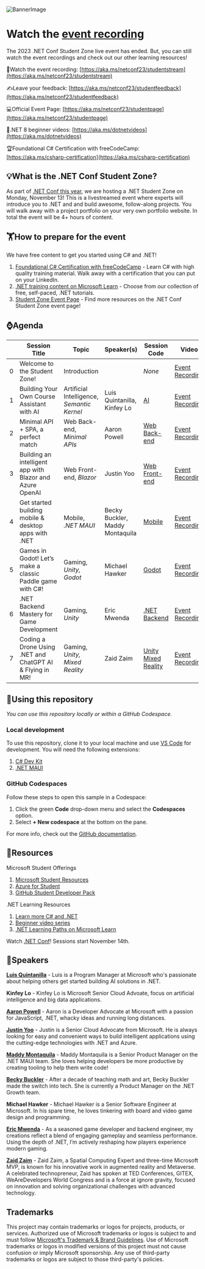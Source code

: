 ![BannerImage](images/banner.png)

# Watch the [event recording](https://aka.ms/netconf23/studentstream)

The 2023 .NET Conf Student Zone live event has ended. But, you can still watch the event recordings and check out our other learning resources! 

🚀Watch the event recording: [https://aka.ms/netconf23/studentstream](https://aka.ms/netconf23/studentstream)

✍Leave your feedback: [https://aka.ms/netconf23/studentfeedback](https://aka.ms/netconf23/studentfeedback)

💻Official Event Page: [https://aka.ms/netconf23/studentpage](https://aka.ms/netconf23/studentpage)

🎥.NET 8 beginner videos: [https://aka.ms/dotnetvideos](https://aka.ms/dotnetvideos)

🏆Foundational C# Certification with freeCodeCamp: [https://aka.ms/csharp-certification](https://aka.ms/csharp-certification)


## 💡What is the .NET Conf Student Zone?
As part of [.NET Conf this year](https://www.dotnetconf.net/), we are hosting a .NET Student Zone on Monday, November 13! This is a livestreamed event where experts will introduce you to .NET and and build awesome, follow-along projects. You will walk away with a project portfolio on your very own portfolio website. In total the event will be 4+ hours of content.

## 🏋How to prepare for the event

We have free content to get you started using C# and .NET!

1. [Foundational C# Certification with freeCodeCamp](https://aka.ms/csharp-certification) - Learn C# with high quality training material. Walk away with a certification that you can put on your LinkedIn.
2. [.NET training content on Microsoft Learn](https://learn.microsoft.com/training/dotnet/) - Choose from our collection of free, self-paced, .NET tutorials.
3. [Student Zone Event Page](https://aka.ms/netconf23/studentpage) - Find more resources on the .NET Conf Student Zone event page!


## ⌚Agenda

| | Session Title | Topic | Speaker(s) | Session Code | Video | Slides |
| --- |-------|----------|---------|-----------|---|---|
| 0 | Welcome to the Student Zone!| Introduction  |  | *None* | [Event Recording](https://aka.ms/netconf23/studentstream) | [Slides](Intro%20Deck.pptx) |
| 1️ | Building Your Own Course Assistant with AI | Artificial Intelligence, *Semantic Kernel*  | Luis Quintanilla, Kinfey Lo | [AI](AI%20Track) | [Event Recording](https://aka.ms/netconf23/studentstream) | [AI Slides](AI%20Track/slides.pdf) |
| 2 | Minimal API + SPA, a perfect match | Web Back-end, *Minimal APIs*  | Aaron Powell | [Web Back-end](Web%20Track/Web%20APIs) | [Event Recording](https://aka.ms/netconf23/studentstream) | [Web Back-end Slides](Web%20Track/Web%20APIs/2023-dotnet-conf-student-zone-minimal-api-react.pptx) |
| 3 | Building an intelligent app with Blazor and Azure OpenAI | Web Front-end, *Blazor*  | Justin Yoo | [Web Front-end](Web%20Track/Blazor) | [Event Recording](https://aka.ms/netconf23/studentstream) | [Web Front-end Slides](Web%20Track/Blazor/slides.pdf) |
| 4 | Get started building mobile & desktop apps with .NET | Mobile, *.NET MAUI*  | Becky Buckler, Maddy Montaquila | [Mobile](Mobile%20Track) | [Event Recording](https://aka.ms/netconf23/studentstream) | [Mobile Slides](Mobile%20Track/2023-dotnetconf-studentzone-mauislides.pptx) |
| 5 | Games in Godot! Let’s make a classic Paddle game with C#! | Gaming, *Unity, Godot*  | Michael Hawker | [Godot](Gaming%20Track/Godot) | [Event Recording](https://aka.ms/netconf23/studentstream) | [Gaming Godot Slides](Gaming%20Track/Godot/slides.pdf) |
| 6 | .NET Backend Mastery for Game Development | Gaming, *Unity*  | Eric Mwenda | [.NET Backend](Gaming%20Track/Unity%20Gaming%20Backend) | [Event Recording](https://aka.ms/netconf23/studentstream) | [Gaming .NET Backend Slides](Gaming%20Track/Unity%20Gaming%20Backend) |
| 7 | Coding a Drone Using .NET and ChatGPT AI & Flying in MR! | Gaming, *Unity, Mixed Reality*  | Zaid Zaim | [Unity Mixed Reality](Gaming%20Track/Unity%20Gaming%20Backend) | [Event Recording](https://aka.ms/netconf23/studentstream) | [Gaming Mixed Reality Slides](Gaming%20Track/Mixed%20Reality/slides.pdf) |

## 🔎Using this repository
*You can use this repository locally or within a GitHub Codespace.*

### Local development
To use this repository, clone it to your local machine and use [VS Code](https://code.visualstudio.com/) for development. You will need the following extensions:
1. [C# Dev Kit](https://marketplace.visualstudio.com/items?itemName=ms-dotnettools.csdevkit)
1. [.NET MAUI](https://marketplace.visualstudio.com/items?itemName=ms-dotnettools.dotnet-maui)

### GitHub Codespaces

Follow these steps to open this sample in a Codespace:
1. Click the green **Code** drop-down menu and select the **Codespaces** option.
1. Select **+ New codespace** at the bottom on the pane.

For more info, check out the [GitHub documentation](https://docs.github.com/en/free-pro-team@latest/github/developing-online-with-codespaces/creating-a-codespace#creating-a-codespace).

## 🌱Resources 

Microsoft Student Offerings
1. [Microsoft Student Resources](http://aka.ms/learnstudent)  
1. [Azure for Student](http://aka.ms/azure4student) 
1. [GitHub Student Developer Pack](http://aka.ms/GitHubStudentPack) 

.NET Learning Resources
1. [Learn more C# and .NET](https://aka.ms/mslearn-dotnet)    
1. [Beginner video series](https://aka.ms/dotnetvideos)
1. [.NET Learning Paths on Microsoft Learn](https://aka.ms/mslearn-dotnet) 

Watch [.NET Conf](https://www.dotnetconf.net/)! Sessions start November 14th.

## 🎤Speakers

[**Luis Quintanilla**](https://www.lqdev.me/hi) - Luis is a Program Manager at Microsoft who's passionate about helping others get started building AI solutions in .NET.

**Kinfey Lo** - Kinfey Lo is Microsoft Senior Cloud Advoate, focus on artificial intelligence and big data applications.

[**Aaron Powell**](https://twitter.com/slace) - Aaron is a Developer Advocate at Microsoft with a passion for JavaScript, .NET, whacky ideas and running long distances.

[**Justin Yoo**](https://twitter.com/justinchronicle) - Justin is a Senior Cloud Advocate from Microsoft. He is always looking for easy and convenient ways to build intelligent applications using the cutting-edge technologies with .NET and Azure.

[**Maddy Montaquila**](https://twitter.com/maddymontaquila) - Maddy Montaquila is a Senior Product Manager on the .NET MAUI team. She loves helping developers be more productive by creating tooling to help them write code!

[**Becky Buckler**](https://twitter.com/BucklerBecky) - After a decade of teaching math and art, Becky Buckler made the switch into tech. She is currently a Product Manager on the .NET Growth team.

**Michael Hawker** - Michael Hawker is a Senior Software Engineer at Microsoft. In his spare time, he loves tinkering with board and video game design and programming.

[**Eric Mwenda**](https://twitter.com/eric__mwenda) - As a seasoned game developer and backend engineer, my creations reflect a blend of engaging gameplay and seamless performance. Using the depth of .NET, I’m actively reshaping how players experience modern gaming.

[**Zaid Zaim**](https://twitter.com/ZaidZaim2k) - Zaid Zaim, a Spatial Computing Expert and three-time Microsoft MVP, is known for his innovative work in augmented reality and Metaverse. A celebrated technopreneur, Zaid has spoken at TED Conferences, GITEX, WeAreDevelopers World Congress and is a force at ignore gravity, focused on innovation and solving organizational challenges with advanced technology.

## Trademarks

This project may contain trademarks or logos for projects, products, or services. Authorized use of Microsoft 
trademarks or logos is subject to and must follow 
[Microsoft's Trademark & Brand Guidelines](https://www.microsoft.com/en-us/legal/intellectualproperty/trademarks/usage/general).
Use of Microsoft trademarks or logos in modified versions of this project must not cause confusion or imply Microsoft sponsorship.
Any use of third-party trademarks or logos are subject to those third-party's policies.
